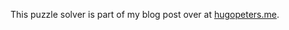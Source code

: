 This puzzle solver is part of my blog post over at [hugopeters.me](https://hugopeters.me/posts/15).

